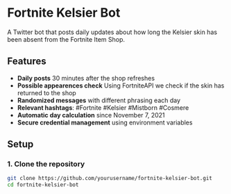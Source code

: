 # Fortnite Kelsier Bot 

A Twitter bot that posts daily updates about how long the Kelsier skin has been absent from the Fortnite Item Shop.

## Features

-  **Daily posts** 30 minutes after the shop refreshes
-  **Possible appearences check** Using FortniteAPI we check if the skin has returned to the shop
-  **Randomized messages** with different phrasing each day
-  **Relevant hashtags**: #Fortnite #Kelsier #Mistborn #Cosmere
-  **Automatic day calculation** since November 7, 2021
-  **Secure credential management** using environment variables

## Setup

### 1. Clone the repository
```bash
git clone https://github.com/yourusername/fortnite-kelsier-bot.git
cd fortnite-kelsier-bot
